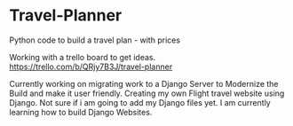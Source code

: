 # Travel-Planner
 Python code to build a travel plan - with prices
 
 Working with a trello board to get ideas.
 https://trello.com/b/QRjy7B3J/travel-planner
 
Currently working on migrating work to a Django Server to Modernize the Build and make it user friendly. Creating my own Flight travel website using Django.
Not sure if i am going to add my Django files yet. I am currently learning how to build Django Websites. 
 
